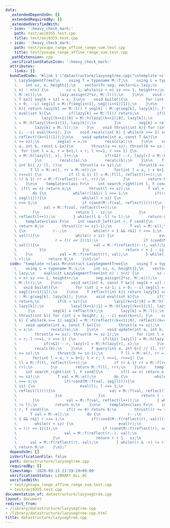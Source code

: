 ```yaml
---
data:
  _extendedDependsOn: []
  _extendedRequiredBy: []
  _extendedVerifiedWith:
  - icon: ':heavy_check_mark:'
    path: test/aoj0355.test.cpp
    title: test/aoj0355.test.cpp
  - icon: ':heavy_check_mark:'
    path: test/yosupo_range_affine_range_sum.test.cpp
    title: test/yosupo_range_affine_range_sum.test.cpp
  _pathExtension: cpp
  _verificationStatusIcon: ':heavy_check_mark:'
  attributes:
    links: []
  bundledCode: "#line 1 \"datastructure/lazysegtree.cpp\"\ntemplate <class M>\nstruct\
    \ LazySegmentTree{\n    using T = typename M::T;\n    using L = typename M::L;\n\
    \    int sz, n, height{};\n    vector<T> seg; vector<L> lazy;\n    explicit LazySegmentTree(int\
    \ n) : n(n) {\n        sz = 1; while(sz < n) sz <<= 1, height++;\n        seg.assign(2*sz,\
    \ M::e());\n        lazy.assign(2*sz, M::l());\n    }\n\n    void set(int k, const\
    \ T &x){ seg[k + sz] = x; }\n\n    void build(){\n        for (int i = sz-1; i\
    \ > 0; --i) seg[i] = M::f(seg[i<<1], seg[(i<<1)|1]);\n    }\n\n    T reflect(int\
    \ k){ return lazy[k] == M::l() ? seg[k] : M::g(seg[k], lazy[k]); }\n\n    void\
    \ eval(int k){\n        if(lazy[k] == M::l()) return;\n        if(k < sz){\n \
    \           lazy[(k<<1)|0] = M::h(lazy[(k<<1)|0], lazy[k]);\n            lazy[(k<<1)|1]\
    \ = M::h(lazy[(k<<1)|1], lazy[k]);\n        }\n        seg[k] = reflect(k);\n\
    \        lazy[k] = M::l();\n    }\n    void thrust(int k){ for (int i = height;\
    \ i; --i) eval(k>>i); }\n    void recalc(int k) { while(k >>= 1) seg[k] = M::f(reflect((k<<1)|0),\
    \ reflect((k<<1)|1));}\n\n    void update(int a, const T &x){\n        thrust(a\
    \ += sz);\n        seg[a] = x;\n        recalc(a);\n    }\n\n    void update(int\
    \ a, int b, const L &x){\n        thrust(a += sz); thrust(b += sz-1);\n      \
    \  for (int l = a, r = b+1;l < r; l >>=1, r >>= 1) {\n            if(l&1) lazy[l]\
    \ = M::h(lazy[l], x), l++;\n            if(r&1) --r, lazy[r] = M::h(lazy[r], x);\n\
    \        }\n        recalc(a);\n        recalc(b);\n    }\n\n    T query(int a,\
    \ int b){ // [l, r)\n        thrust(a += sz);\n        thrust(b += sz-1);\n  \
    \      T ll = M::e(), rr = M::e();\n        for(int l = a, r = b+1; l < r; l >>=1,\
    \ r>>=1) {\n            if (l & 1) ll = M::f(ll, reflect(l++));\n            if\
    \ (r & 1) rr = M::f(reflect(--r), rr);\n        }\n        return M::f(ll, rr);\n\
    \    }\n\n    template<class F>\n    int search_right(int l, F cond){\n      \
    \  if(l == n) return n;\n        thrust(l += sz);\n        T val = M::e();\n \
    \       do {\n            while(!(l&1)) l >>= 1;\n            if(!cond(M::f(val,\
    \ seg[l]))){\n                while(l < sz) {\n                    eval(l); l\
    \ <<= 1;\n                    if (cond(M::f(val, reflect(l)))){\n            \
    \            val = M::f(val, reflect(l++));\n                    }\n         \
    \       }\n                return l - sz;\n            }\n            val = M::f(val,\
    \ reflect(l++));\n        } while((l & -l) != l);\n        return n;\n    }\n\n\
    \    template<class F>\n    int search_left(int r, F cond){\n        if(r <= 0)\
    \ return 0;\n        thrust((r += sz)-1);\n        T val = M::e();\n        do\
    \ {\n            r--;\n            while(r > 1 && r&1) r >>= 1;\n            if(!cond(M::f(reflect(r),\
    \ val))){\n                while(r < sz) {\n                    eval(r);\n   \
    \                 r = ((r << 1)|1);\n                    if (cond(M::f(reflect(r),\
    \ val))){\n                        val = M::f(reflect(r--), val);\n          \
    \          }\n                }\n                return r + 1 - sz;\n        \
    \    }\n            val = M::f(reflect(r), val);\n        } while((r & -r) !=\
    \ r);\n        return 0;\n    }\n};\n"
  code: "template <class M>\nstruct LazySegmentTree{\n    using T = typename M::T;\n\
    \    using L = typename M::L;\n    int sz, n, height{};\n    vector<T> seg; vector<L>\
    \ lazy;\n    explicit LazySegmentTree(int n) : n(n) {\n        sz = 1; while(sz\
    \ < n) sz <<= 1, height++;\n        seg.assign(2*sz, M::e());\n        lazy.assign(2*sz,\
    \ M::l());\n    }\n\n    void set(int k, const T &x){ seg[k + sz] = x; }\n\n \
    \   void build(){\n        for (int i = sz-1; i > 0; --i) seg[i] = M::f(seg[i<<1],\
    \ seg[(i<<1)|1]);\n    }\n\n    T reflect(int k){ return lazy[k] == M::l() ? seg[k]\
    \ : M::g(seg[k], lazy[k]); }\n\n    void eval(int k){\n        if(lazy[k] == M::l())\
    \ return;\n        if(k < sz){\n            lazy[(k<<1)|0] = M::h(lazy[(k<<1)|0],\
    \ lazy[k]);\n            lazy[(k<<1)|1] = M::h(lazy[(k<<1)|1], lazy[k]);\n   \
    \     }\n        seg[k] = reflect(k);\n        lazy[k] = M::l();\n    }\n    void\
    \ thrust(int k){ for (int i = height; i; --i) eval(k>>i); }\n    void recalc(int\
    \ k) { while(k >>= 1) seg[k] = M::f(reflect((k<<1)|0), reflect((k<<1)|1));}\n\n\
    \    void update(int a, const T &x){\n        thrust(a += sz);\n        seg[a]\
    \ = x;\n        recalc(a);\n    }\n\n    void update(int a, int b, const L &x){\n\
    \        thrust(a += sz); thrust(b += sz-1);\n        for (int l = a, r = b+1;l\
    \ < r; l >>=1, r >>= 1) {\n            if(l&1) lazy[l] = M::h(lazy[l], x), l++;\n\
    \            if(r&1) --r, lazy[r] = M::h(lazy[r], x);\n        }\n        recalc(a);\n\
    \        recalc(b);\n    }\n\n    T query(int a, int b){ // [l, r)\n        thrust(a\
    \ += sz);\n        thrust(b += sz-1);\n        T ll = M::e(), rr = M::e();\n \
    \       for(int l = a, r = b+1; l < r; l >>=1, r>>=1) {\n            if (l & 1)\
    \ ll = M::f(ll, reflect(l++));\n            if (r & 1) rr = M::f(reflect(--r),\
    \ rr);\n        }\n        return M::f(ll, rr);\n    }\n\n    template<class F>\n\
    \    int search_right(int l, F cond){\n        if(l == n) return n;\n        thrust(l\
    \ += sz);\n        T val = M::e();\n        do {\n            while(!(l&1)) l\
    \ >>= 1;\n            if(!cond(M::f(val, seg[l]))){\n                while(l <\
    \ sz) {\n                    eval(l); l <<= 1;\n                    if (cond(M::f(val,\
    \ reflect(l)))){\n                        val = M::f(val, reflect(l++));\n   \
    \                 }\n                }\n                return l - sz;\n     \
    \       }\n            val = M::f(val, reflect(l++));\n        } while((l & -l)\
    \ != l);\n        return n;\n    }\n\n    template<class F>\n    int search_left(int\
    \ r, F cond){\n        if(r <= 0) return 0;\n        thrust((r += sz)-1);\n  \
    \      T val = M::e();\n        do {\n            r--;\n            while(r >\
    \ 1 && r&1) r >>= 1;\n            if(!cond(M::f(reflect(r), val))){\n        \
    \        while(r < sz) {\n                    eval(r);\n                    r\
    \ = ((r << 1)|1);\n                    if (cond(M::f(reflect(r), val))){\n   \
    \                     val = M::f(reflect(r--), val);\n                    }\n\
    \                }\n                return r + 1 - sz;\n            }\n      \
    \      val = M::f(reflect(r), val);\n        } while((r & -r) != r);\n       \
    \ return 0;\n    }\n};"
  dependsOn: []
  isVerificationFile: false
  path: datastructure/lazysegtree.cpp
  requiredBy: []
  timestamp: '2020-09-15 21:59:19+09:00'
  verificationStatus: LIBRARY_ALL_AC
  verifiedWith:
  - test/yosupo_range_affine_range_sum.test.cpp
  - test/aoj0355.test.cpp
documentation_of: datastructure/lazysegtree.cpp
layout: document
redirect_from:
- /library/datastructure/lazysegtree.cpp
- /library/datastructure/lazysegtree.cpp.html
title: datastructure/lazysegtree.cpp
---
```

